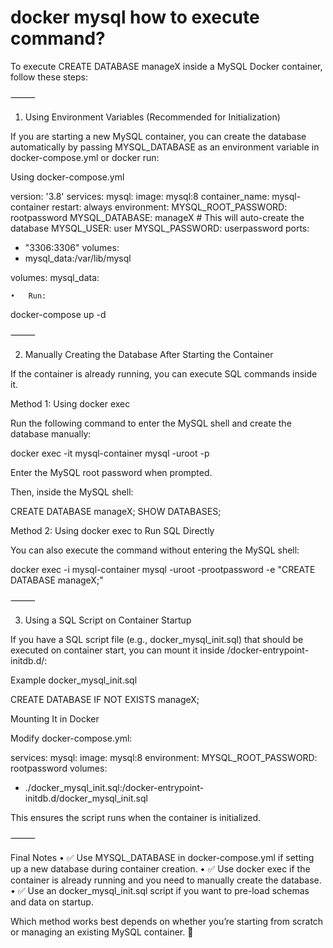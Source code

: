 # docker mysql how to execute command?

To execute CREATE DATABASE manageX inside a MySQL Docker container, follow these steps:

⸻

1. Using Environment Variables (Recommended for Initialization)

If you are starting a new MySQL container, you can create the database automatically by passing MYSQL_DATABASE as an
environment variable in docker-compose.yml or docker run:

Using docker-compose.yml

version: '3.8'
services:
mysql:
image: mysql:8
container_name: mysql-container
restart: always
environment:
MYSQL_ROOT_PASSWORD: rootpassword
MYSQL_DATABASE: manageX # This will auto-create the database
MYSQL_USER: user
MYSQL_PASSWORD: userpassword
ports:

- "3306:3306"
  volumes:
- mysql_data:/var/lib/mysql

volumes:
mysql_data:

	•	Run:

docker-compose up -d

⸻

2. Manually Creating the Database After Starting the Container

If the container is already running, you can execute SQL commands inside it.

Method 1: Using docker exec

Run the following command to enter the MySQL shell and create the database manually:

docker exec -it mysql-container mysql -uroot -p

Enter the MySQL root password when prompted.

Then, inside the MySQL shell:

CREATE DATABASE manageX;
SHOW DATABASES;

Method 2: Using docker exec to Run SQL Directly

You can also execute the command without entering the MySQL shell:

docker exec -i mysql-container mysql -uroot -prootpassword -e "CREATE DATABASE manageX;"

⸻

3. Using a SQL Script on Container Startup

If you have a SQL script file (e.g., docker_mysql_init.sql) that should be executed on container start, you can mount it inside
/docker-entrypoint-initdb.d/:

Example docker_mysql_init.sql

CREATE DATABASE IF NOT EXISTS manageX;

Mounting It in Docker

Modify docker-compose.yml:

services:
mysql:
image: mysql:8
environment:
MYSQL_ROOT_PASSWORD: rootpassword
volumes:

- ./docker_mysql_init.sql:/docker-entrypoint-initdb.d/docker_mysql_init.sql

This ensures the script runs when the container is initialized.

⸻

Final Notes
• ✅ Use MYSQL_DATABASE in docker-compose.yml if setting up a new database during container creation.
• ✅ Use docker exec if the container is already running and you need to manually create the database.
• ✅ Use an docker_mysql_init.sql script if you want to pre-load schemas and data on startup.

Which method works best depends on whether you’re starting from scratch or managing an existing MySQL container. 🚀